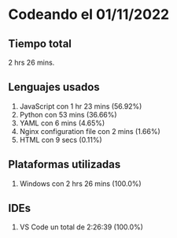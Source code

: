 # Codeando el 01/11/2022

## Tiempo total
2 hrs 26 mins.

## Lenguajes usados
1. JavaScript con 1 hr 23 mins (56.92%)
1. Python con 53 mins (36.66%)
1. YAML con 6 mins (4.65%)
1. Nginx configuration file con 2 mins (1.66%)
1. HTML con 9 secs (0.11%)

## Plataformas utilizadas
1. Windows con 2 hrs 26 mins (100.0%)

## IDEs
1. VS Code un total de 2:26:39 (100.0%)
